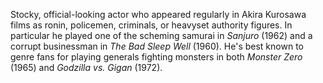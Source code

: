 <!-- Gen Shimizu -->

Stocky, official-looking actor who appeared regularly in Akira Kurosawa films as ronin, policemen, criminals, or heavyset authority figures. In particular he played one of the scheming samurai in _Sanjuro_ (1962) and a corrupt businessman in _The Bad Sleep Well_ (1960). He's best known to genre fans for playing generals fighting monsters in both _Monster Zero_ (1965) and _Godzilla vs. Gigan_ (1972).